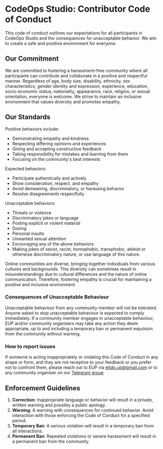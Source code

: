# CodeOps Studio: Contributor Code of Conduct

This code of conduct outlines our expectations for all participants in CodeOps Studio and the consequences for unacceptable behavior. We aim to create a safe and positive environment for everyone.

## Our Commitment

We are committed to fostering a harassment-free community where all participants can contribute and collaborate in a positive and respectful manner. Regardless of age, body size, disability, ethnicity, sex characteristics, gender identity and expression, experience, education, socio-economic status, nationality, appearance, race, religion, or sexual orientation, everyone is welcome. We strive to maintain an inclusive environment that values diversity and promotes empathy.

## Our Standards

Positive behaviors include:
- Demonstrating empathy and kindness
- Respecting differing opinions and experiences
- Giving and accepting constructive feedback
- Taking responsibility for mistakes and learning from them
- Focusing on the community's best interests

Expected behaviors:
- Participate authentically and actively
- Show consideration, respect, and empathy
- Avoid demeaning, discriminatory, or harassing behavior
- Resolve disagreements respectfully

Unacceptable behaviors:
- Threats or violence
- Discriminatory jokes or language
- Posting explicit or violent material
- Doxing
- Personal insults
- Unwanted sexual attention
- Encouraging any of the above behaviors
- Making jokes of sexist, racist, homophobic, transphobic, ableist or otherwise discriminatory nature, or use language of this nature.

Online communities are diverse, bringing together individuals from various cultures and backgrounds. This diversity can sometimes result in misunderstandings due to cultural differences and the nature of online communication. Therefore, fostering empathy is crucial for maintaining a positive and inclusive environment.

### Consequences of Unacceptable Behaviour

Unacceptable behaviour from any community member will not be tolerated. Anyone asked to stop unacceptable behaviour is expected to comply immediately. If a community member engages in unacceptable behaviour, EUP and/or community organisers may take any action they deem appropriate, up to and including a temporary ban or permanent expulsion from the community without warning.

### How to report issues

If someone is acting inappropriately or violating this Code of Conduct in any shape or form, and they are not receptive to your feedback or you prefer not to confront them, please reach out to EUP via etido.up@gmail.com or to any community organiser on our  [Telegram group](https://t.me/codeopsstudio)

## Enforcement Guidelines

1. **Correction**: Inappropriate language or behavior will result in a private, written warning and possibly a public apology.
2. **Warning**: A warning with consequences for continued behavior. Avoid interaction with those enforcing the Code of Conduct for a specified period.
3. **Temporary Ban**: A serious violation will result in a temporary ban from all interactions.
4. **Permanent Ban**: Repeated violations or severe harassment will result in a permanent ban from the community.